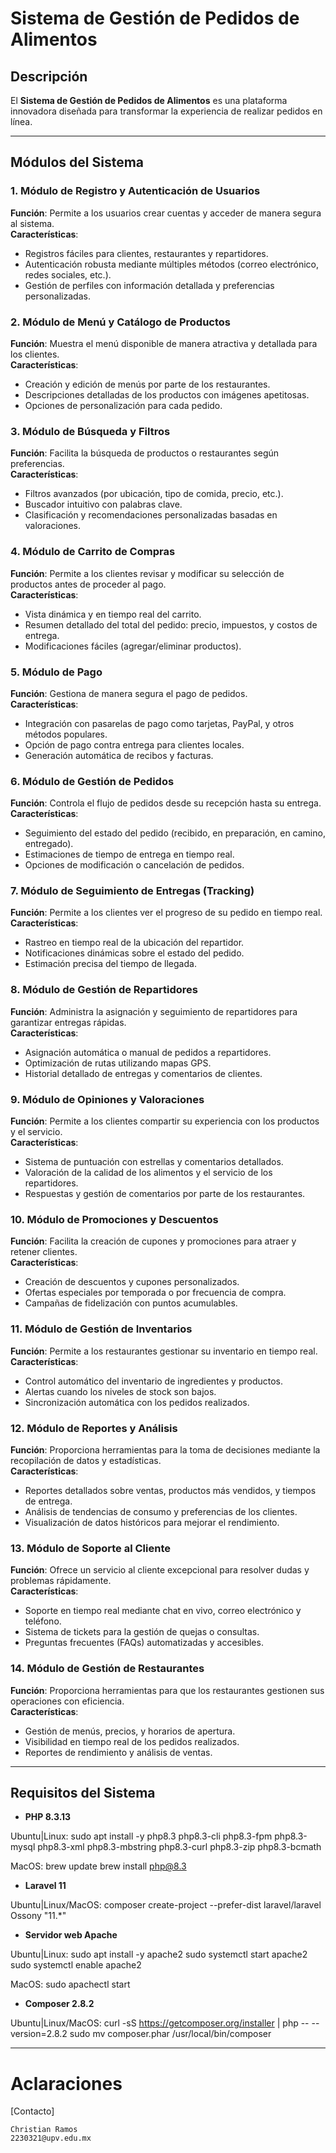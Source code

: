# Sistema de Gestión de Pedidos de Alimentos

## Descripción

El **Sistema de Gestión de Pedidos de Alimentos** es una plataforma innovadora diseñada para transformar la experiencia de realizar pedidos en línea.

---

## Módulos del Sistema

### 1. **Módulo de Registro y Autenticación de Usuarios**
**Función**: Permite a los usuarios crear cuentas y acceder de manera segura al sistema.  
**Características**:
- Registros fáciles para clientes, restaurantes y repartidores.
- Autenticación robusta mediante múltiples métodos (correo electrónico, redes sociales, etc.).
- Gestión de perfiles con información detallada y preferencias personalizadas.

### 2. **Módulo de Menú y Catálogo de Productos**
**Función**: Muestra el menú disponible de manera atractiva y detallada para los clientes.  
**Características**:
- Creación y edición de menús por parte de los restaurantes.
- Descripciones detalladas de los productos con imágenes apetitosas.
- Opciones de personalización para cada pedido.

### 3. **Módulo de Búsqueda y Filtros**
**Función**: Facilita la búsqueda de productos o restaurantes según preferencias.  
**Características**:
- Filtros avanzados (por ubicación, tipo de comida, precio, etc.).
- Buscador intuitivo con palabras clave.
- Clasificación y recomendaciones personalizadas basadas en valoraciones.

### 4. **Módulo de Carrito de Compras**
**Función**: Permite a los clientes revisar y modificar su selección de productos antes de proceder al pago.  
**Características**:
- Vista dinámica y en tiempo real del carrito.
- Resumen detallado del total del pedido: precio, impuestos, y costos de entrega.
- Modificaciones fáciles (agregar/eliminar productos).

### 5. **Módulo de Pago**
**Función**: Gestiona de manera segura el pago de pedidos.  
**Características**:
- Integración con pasarelas de pago como tarjetas, PayPal, y otros métodos populares.
- Opción de pago contra entrega para clientes locales.
- Generación automática de recibos y facturas.

### 6. **Módulo de Gestión de Pedidos**
**Función**: Controla el flujo de pedidos desde su recepción hasta su entrega.  
**Características**:
- Seguimiento del estado del pedido (recibido, en preparación, en camino, entregado).
- Estimaciones de tiempo de entrega en tiempo real.
- Opciones de modificación o cancelación de pedidos.

### 7. **Módulo de Seguimiento de Entregas (Tracking)**
**Función**: Permite a los clientes ver el progreso de su pedido en tiempo real.  
**Características**:
- Rastreo en tiempo real de la ubicación del repartidor.
- Notificaciones dinámicas sobre el estado del pedido.
- Estimación precisa del tiempo de llegada.

### 8. **Módulo de Gestión de Repartidores**
**Función**: Administra la asignación y seguimiento de repartidores para garantizar entregas rápidas.  
**Características**:
- Asignación automática o manual de pedidos a repartidores.
- Optimización de rutas utilizando mapas GPS.
- Historial detallado de entregas y comentarios de clientes.

### 9. **Módulo de Opiniones y Valoraciones**
**Función**: Permite a los clientes compartir su experiencia con los productos y el servicio.  
**Características**:
- Sistema de puntuación con estrellas y comentarios detallados.
- Valoración de la calidad de los alimentos y el servicio de los repartidores.
- Respuestas y gestión de comentarios por parte de los restaurantes.

### 10. **Módulo de Promociones y Descuentos**
**Función**: Facilita la creación de cupones y promociones para atraer y retener clientes.  
**Características**:
- Creación de descuentos y cupones personalizados.
- Ofertas especiales por temporada o por frecuencia de compra.
- Campañas de fidelización con puntos acumulables.

### 11. **Módulo de Gestión de Inventarios**
**Función**: Permite a los restaurantes gestionar su inventario en tiempo real.  
**Características**:
- Control automático del inventario de ingredientes y productos.
- Alertas cuando los niveles de stock son bajos.
- Sincronización automática con los pedidos realizados.

### 12. **Módulo de Reportes y Análisis**
**Función**: Proporciona herramientas para la toma de decisiones mediante la recopilación de datos y estadísticas.  
**Características**:
- Reportes detallados sobre ventas, productos más vendidos, y tiempos de entrega.
- Análisis de tendencias de consumo y preferencias de los clientes.
- Visualización de datos históricos para mejorar el rendimiento.

### 13. **Módulo de Soporte al Cliente**
**Función**: Ofrece un servicio al cliente excepcional para resolver dudas y problemas rápidamente.  
**Características**:
- Soporte en tiempo real mediante chat en vivo, correo electrónico y teléfono.
- Sistema de tickets para la gestión de quejas o consultas.
- Preguntas frecuentes (FAQs) automatizadas y accesibles.

### 14. **Módulo de Gestión de Restaurantes**
**Función**: Proporciona herramientas para que los restaurantes gestionen sus operaciones con eficiencia.  
**Características**:
- Gestión de menús, precios, y horarios de apertura.
- Visibilidad en tiempo real de los pedidos realizados.
- Reportes de rendimiento y análisis de ventas.

---

## Requisitos del Sistema

- **PHP 8.3.13**

Ubuntu|Linux:
sudo apt install -y php8.3 php8.3-cli php8.3-fpm php8.3-mysql php8.3-xml php8.3-mbstring php8.3-curl php8.3-zip php8.3-bcmath

MacOS:
brew update
brew install php@8.3

- **Laravel 11**

Ubuntu|Linux/MacOS:
composer create-project --prefer-dist laravel/laravel Ossony "11.*"

- **Servidor web Apache**

Ubuntu|Linux:
sudo apt install -y apache2
sudo systemctl start apache2
sudo systemctl enable apache2

MacOS:
sudo apachectl start

- **Composer 2.8.2**

Ubuntu|Linux/MacOS:
curl -sS https://getcomposer.org/installer | php -- --version=2.8.2
sudo mv composer.phar /usr/local/bin/composer


---

# Aclaraciones
 
 [Contacto]

    Christian Ramos
    2230321@upv.edu.mx
